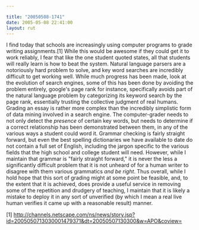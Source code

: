 ```yaml
---

title: "20050508-1741"
date: 2005-05-08 22:41:00
layout: rut
---
```


<p>I find today that schools are increasingly using computer programs
to grade writing assignments.[1] While this would be awesome
if they could get it to work reliably, I fear that like the one
student quoted states, all that students will really learn is how
to beat the system.  Natural language parsers are a notoriously hard
problem to solve, and key word searches are incredibly difficult to
get working well.  While much progress has been made, look at the
evolution of search engines, some of this has been done by avoiding
the problem entirely, google's page rank for instance, specifically
avoids part of the natural language problem by categorizing its
keyword search by the page rank, essentially trusting the collective
judgment of real humans.  Grading an essay is rather more complex
than the incredibly simplistic form of data mining involved in a
search engine.  The computer-grader needs to not only detect the
<em>presence</em> of certain key words, but needs to determine if a
correct relationship has been demonstrated between them, in any of
the various ways a student could word it.  Grammar checking is fairly
straight forward, but even the best spelling dictionaries we have
available to date do not contain a full set of English, including
the jargon specific to the various fields that the high school and
college student will need.  However, while I maintain that grammar
is "fairly straight forward," it is never the less a significantly
difficult problem that it is not unheard of for a human writer
to disagree with them various grammatics <em>and be right</em>.
Thus overall, while I hold hope that this sort of grading might at
some point be feasible, and, to the extent that it is achieved,
does provide a useful service in removing some of the repetition
and drudgery of teaching, I maintain that it is likely a mistake
to deploy it in any sort of unverified (by which I mean a real live
human verifies it came up with a reasonable result) manner.</p>

[1]
http://channels.netscape.com/ns/news/story.jsp?id=2005050713030001479371&dt=20050507130300&w=APO&coview=

